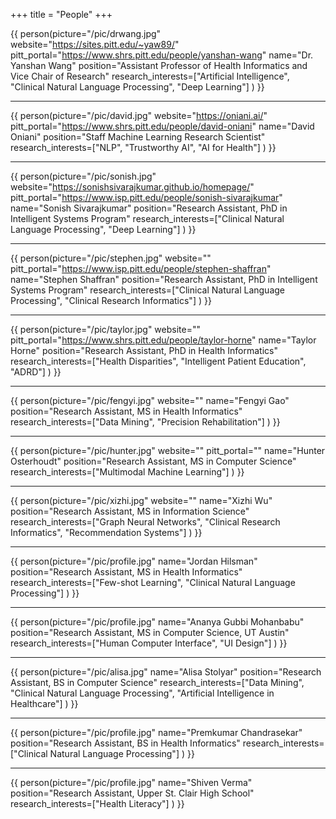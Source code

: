 +++
title = "People"
+++

{{ person(picture="/pic/drwang.jpg"
          website="https://sites.pitt.edu/~yaw89/"
          pitt_portal="https://www.shrs.pitt.edu/people/yanshan-wang"
          name="Dr. Yanshan Wang"
          position="Assistant Professor of Health Informatics and Vice Chair of Research"
          research_interests=["Artificial Intelligence", "Clinical Natural Language Processing", "Deep Learning"]
    ) }}

---

{{ person(picture="/pic/david.jpg"
          website="https://oniani.ai/"
          pitt_portal="https://www.shrs.pitt.edu/people/david-oniani"
          name="David Oniani"
          position="Staff Machine Learning Research Scientist"
          research_interests=["NLP", "Trustworthy AI", "AI for Health"]
    ) }}

---

<!-- {{ person(picture="/pic/chenyu.jpg"
          website=""
          pitt_portal="https://www.dbmi.pitt.edu/directory/name/chenyu-li"
          name="Chenyu Li"
          position="PhD Student"
          research_interests=["Clinical Research Informatics", "Clinical NLP", "Secondary Use of EHRs"]
    ) }}
---
-->

<!-- {{ person(picture="/pic/samuel.jpg"
          website=""
          pitt_portal=""
          name="Samuel Viggiano"
          position="Graduate Researcher"
          research_interests=["Clinical Natural Language Processing"]
    ) }}
---
--->

{{ person(picture="/pic/sonish.jpg"
          website="https://sonishsivarajkumar.github.io/homepage/"
          pitt_portal="https://www.isp.pitt.edu/people/sonish-sivarajkumar"
          name="Sonish Sivarajkumar"
          position="Research Assistant, PhD in Intelligent Systems Program"
          research_interests=["Clinical Natural Language Processing", "Deep Learning"]
    ) }}

---

{{ person(picture="/pic/stephen.jpg"
          website=""
          pitt_portal="https://www.isp.pitt.edu/people/stephen-shaffran"
          name="Stephen Shaffran"
          position="Research Assistant, PhD in Intelligent Systems Program"
          research_interests=["Clinical Natural Language Processing", "Clinical Research Informatics"]
    ) }}

---

{{ person(picture="/pic/taylor.jpg"
          website=""
          pitt_portal="https://www.shrs.pitt.edu/people/taylor-horne"
          name="Taylor Horne"
          position="Research Assistant, PhD in Health Informatics"
          research_interests=["Health Disparities", "Intelligent Patient Education", "ADRD"]
    ) }}

---

{{ person(picture="/pic/fengyi.jpg"
          website=""
          name="Fengyi Gao"
          position="Research Assistant, MS in Health Informatics"
          research_interests=["Data Mining", "Precision Rehabilitation"]
    ) }}

---

{{ person(picture="/pic/hunter.jpg"
          website=""
          pitt_portal=""
          name="Hunter Osterhoudt"
          position="Research Assistant, MS in Computer Science"
          research_interests=["Multimodal Machine Learning"]
    ) }}

---

{{ person(picture="/pic/xizhi.jpg"
          website=""
          name="Xizhi Wu"
          position="Research Assistant, MS in Information Science"
          research_interests=["Graph Neural Networks", "Clinical Research Informatics", "Recommendation Systems"]
    ) }}

---

{{ person(picture="/pic/profile.jpg"
          name="Jordan Hilsman"
          position="Research Assistant, MS in Health Informatics"
          research_interests=["Few-shot Learning", "Clinical Natural Language Processing"]
    ) }}

---

{{ person(picture="/pic/profile.jpg"
          name="Ananya Gubbi Mohanbabu"
          position="Research Assistant, MS in Computer Science, UT Austin"
          research_interests=["Human Computer Interface", "UI Design"]
    ) }}

---

{{ person(picture="/pic/alisa.jpg"
          name="Alisa Stolyar"
          position="Research Assistant, BS in Computer Science"
          research_interests=["Data Mining", "Clinical Natural Language Processing", "Artificial Intelligence in Healthcare"]
    ) }}

---

{{ person(picture="/pic/profile.jpg"
          name="Premkumar Chandrasekar"
          position="Research Assistant, BS in Health Informatics"
          research_interests=["Clinical Natural Language Processing"]
    ) }}

---

{{ person(picture="/pic/profile.jpg"
          name="Shiven Verma"
          position="Research Assistant, Upper St. Clair High School"
          research_interests=["Health Literacy"]
    ) }}
